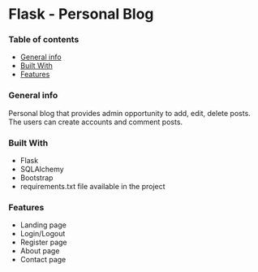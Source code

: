 # Flask - Personal Blog
### Table of contents
* [General info](#general-info)
* [Built With](#build-with)
* [Features](#features)



### General info
Personal blog that provides admin opportunity to add, edit, delete posts. The users can create accounts and comment posts. 

### Built With
- Flask
- SQLAlchemy
- Bootstrap 
- requirements.txt file available in the project

### Features

- Landing page 
- Login/Logout
- Register page
- About page
- Contact page

